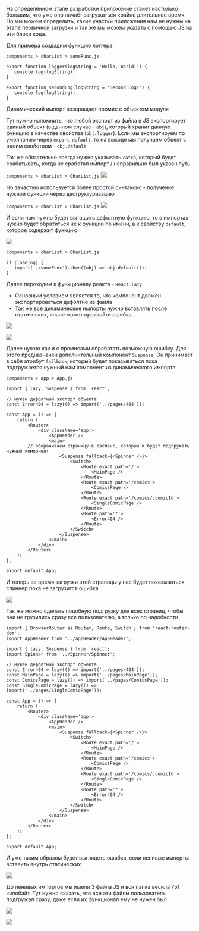 
На определённом этапе разработки приложение станет настолько большим, что уже оно начнёт загружаться крайне длительное время. Но мы можем определить, какие участки приложения нам не нужны на этапе первичной загрузки и так же мы можем указать с помощью JS на эти блоки кода.

Для примера создадим функцию логгера:

`components > charList > someFunc.js`
```JS
export function logger(logString = 'Hello, World!') {  
   console.log(logString);  
}  
  
export function secondLog(logString = 'Second Log!') {  
   console.log(logString);  
}
```

Динамический импорт возвращает промис с объектом модуля

Тут нужно напомнить, что любой экспорт из файла в JS экспортирует единый объект (в данном случае - `obj`), который хранит данную функцию в качестве свойства (`obj.logger`). Если мы экспортируем по умолчанию через `export default`, то на выходе мы получаем объект с одним свойством - `obj.default`

Так же обязательно всегда нужно указывать `catch`, который будет срабатывать, когда не сработал импорт / неправильно был указан путь

`components > charList > CharList.js`
![](_png/Pasted%20image%2020230314160738.png)

Но зачастую используется более простой синтаксис - получение нужной функции через деструктуризацию 

`components > charList > CharList.js`
![](_png/Pasted%20image%2020230314161135.png)

И если нам нужно будет вытащить дефолтную функцию, то в импортах нужно будет обратиться не к функции по имени, а к свойству `default`, которое содержит функцию 

![](_png/Pasted%20image%2020230314162159.png)

`components > charList > CharList.js`
```JS
if (loading) {  
   import('./someFunc').then((obj) => obj.default());  
}
```

Далее переходим к функционалу реакта - `React.lazy`

- Основным условием является то, что компонент должен экспортироваться дефолтно из файла
- Так же все динамические импорты нужно вставлять после статических, иначе может произойти ошибка

![](_png/Pasted%20image%2020230314163311.png)

![](_png/Pasted%20image%2020230314163338.png)

Далее нужно как и с промисами обработать возможную ошибку. Для этого предназначен дополнительный компонент `Suspense`. Он принимает в себя атрибут `fallback`, который будет показываться пока подгружается нужный нам компонент из динамического импорта

`components > app > App.js`
```JS
import { lazy, Suspense } from 'react';

// нужен дефолтный экспорт объекта
const Error404 = lazy(() => import('../pages/404'));

const App = () => {
	return (
		<Router>
			<div className='app'>
				<AppHeader />
				<main>
		// оборачиваем страницу в саспенс, который и будет подгружать нужный компонент
					<Suspense fallback={<Spinner />}>
						<Switch>
							<Route exact path='/'>
								<MainPage />
							</Route>
							<Route exact path='/comics'>
								<ComicsPage />
							</Route>
							<Route exact path='/comics/:comicId'>
								<SingleComicPage />
							</Route>
							<Route path='*'>
								<Error404 />
							</Route>
						</Switch>
					</Suspense>
				</main>
			</div>
		</Router>
	);
};

export default App;
```

И теперь во время загрузки этой страницы у нас будет показываться спиннер пока не загрузится ошибка

![](_png/Pasted%20image%2020230314165102.png)

Так же можно сделать подобную подгрузку для всех страниц, чтобы они не грузились сразу все пользователю, а только по надобности

```JS
import { BrowserRouter as Router, Route, Switch } from 'react-router-dom';
import AppHeader from '../appHeader/AppHeader';

import { lazy, Suspense } from 'react';
import Spinner from '../Spinner/Spinner';

// нужен дефолтный экспорт объекта
const Error404 = lazy(() => import('../pages/404'));
const MainPage = lazy(() => import('../pages/MainPage'));
const ComicsPage = lazy(() => import('../pages/ComicsPage'));
const SingleComicPage = lazy(() => import('../pages/SingleComicPage'));

const App = () => {
	return (
		<Router>
			<div className='app'>
				<AppHeader />
				<main>
					<Suspense fallback={<Spinner />}>
						<Switch>
							<Route exact path='/'>
								<MainPage />
							</Route>
							<Route exact path='/comics'>
								<ComicsPage />
							</Route>
							<Route exact path='/comics/:comicId'>
								<SingleComicPage />
							</Route>
							<Route path='*'>
								<Error404 />
							</Route>
						</Switch>
					</Suspense>
				</main>
			</div>
		</Router>
	);
};

export default App;
```

И уже таким образом будет выглядеть ошибка, если ленивые импорты вставить внутрь статических

![](_png/Pasted%20image%2020230314165458.png)

До ленивых импортов мы имели 3 файла JS и вся папка весила 751 килобайт. Тут нужно сказать, что все эти файлы пользователь подгружал сразу, даже если их функционал ему не нужен был

![](_png/Pasted%20image%2020230314165800.png)



![](_png/Pasted%20image%2020230314165805.png)


